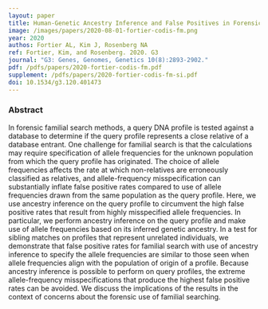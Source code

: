 ```yaml
---
layout: paper
title: Human-Genetic Ancestry Inference and False Positives in Forensic Familial Searching 
image: /images/papers/2020-08-01-fortier-codis-fm.png
year: 2020
authos: Fortier AL, Kim J, Rosenberg NA
ref: Fortier, Kim, and Rosenberg. 2020. G3
journal: "G3: Genes, Genomes, Genetics 10(8):2893-2902."
pdf: /pdfs/papers/2020-fortier-codis-fm.pdf
supplement: /pdfs/papers/2020-fortier-codis-fm-si.pdf
doi: 10.1534/g3.120.401473
---
```


### Abstract
In forensic familial search methods, a query DNA profile is tested against a database to determine if the query profile represents a close relative of a database entrant. One challenge for familial search is that the calculations may require specification of allele frequencies for the unknown population from which the query profile has originated. The choice of allele frequencies affects the rate at which non-relatives are erroneously classified as relatives, and allele-frequency misspecification can substantially inflate false positive rates compared to use of allele frequencies drawn from the same population as the query profile. Here, we use ancestry inference on the query profile to circumvent the high false positive rates that result from highly misspecified allele frequencies. In particular, we perform ancestry inference on the query profile and make use of allele frequencies based on its inferred genetic ancestry. In a test for sibling matches on profiles that represent unrelated individuals, we demonstrate that false positive rates for familial search with use of ancestry inference to specify the allele frequencies are similar to those seen when allele frequencies align with the population of origin of a profile. Because ancestry inference is possible to perform on query profiles, the extreme allele-frequency misspecifications that produce the highest false positive rates can be avoided. We discuss the implications of the results in the context of concerns about the forensic use of familial searching.

